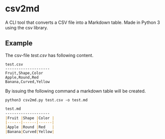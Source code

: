 # csv2md

A CLI tool that converts a CSV file into a Markdown table. Made in Python 3 using the csv library.

## Example

The csv-file *test.csv* has following content.

```
test.csv
--------------------
Fruit,Shape,Color
Apple,Round,Red
Banana,Curved,Yellow
```

By issuing the following command a markdown table will be created.

```
python3 csv2md.py test.csv -o test.md
```

```markdown
test.md
--------------------
|Fruit |Shape |Color |
|------|------|------|
|Apple |Round |Red   |
|Banana|Curved|Yellow|
```